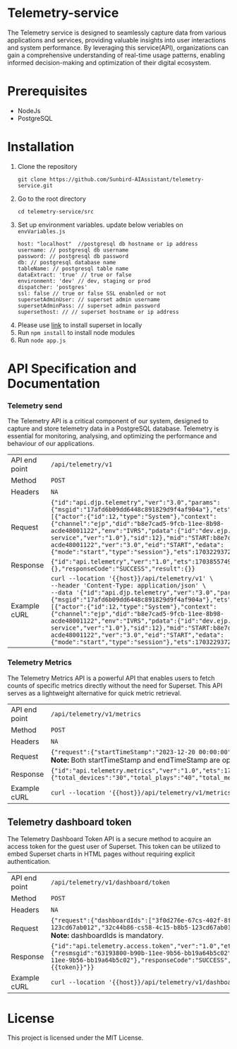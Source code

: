 # Telemetry-service

The Telemetry service is designed to seamlessly capture data from various applications and services, providing valuable insights into user interactions and system performance. By leveraging this service(API), organizations can gain a comprehensive understanding of real-time usage patterns, enabling informed decision-making and optimization of their digital ecosystem.

# Prerequisites
*   NodeJs
*   PostgreSQL

# Installation
1. Clone the repository
   ```
   git clone https://github.com/Sunbird-AIAssistant/telemetry-service.git
   ```
2. Go to the root directory
   ```
   cd telemetry-service/src
   ```
3. Set up environment variables. update below veriables on `envVariables.js`  
   ```
   host: "localhost"  //postgresql db hostname or ip address 
   username: // postgresql db username
   password: // postgresql db password
   db: // postgresql database name
   tableName: // postgresql table name
   dataExtract: 'true' // true or false
   environment: 'dev' // dev, staging or prod
   dispatcher: 'postgres'
   ssl: false // true or false SSL enabnled or not
   supersetAdminUser: // superset admin username
   supersetAdminPass: // superset admin password
   supersethost: // // superset hostname or ip address  
   ```
4. Please use [link](https://superset.apache.org/docs/installation/installing-superset-using-docker-compose/) to install superset in locally
5. Run `npm install` to install node modules
6. Run `node app.js`

# API Specification and Documentation

### Telemetry send
The Telemetry API is a critical component of our system, designed to capture and store telemetry data in a PostgreSQL database. Telemetry is essential for monitoring, analysing, and optimizing the performance and behaviour of our applications.

|                |                          |
| --------       | -------                  |
| API end point  |  `/api/telemetry/v1`     |
| Method         | `POST`                   |
| Headers        | `NA`                     |
| Request        | `{"id":"api.djp.telemetry","ver":"3.0","params":{"msgid":"17afd6b09dd6448c891829d9f4af904a"},"ets":1703229372363,"events":[{"actor":{"id":12,"type":"System"},"context":{"channel":"ejp","did":"b8e7cad5-9fcb-11ee-8b98-acde48001122","env":"IVRS","pdata":{"id":"dev.ejp.ivrs","pid":"ivrs-service","ver":"1.0"},"sid":12},"mid":"START:b8e7cad5-9fcb-11ee-8b98-acde48001122","ver":"3.0","eid":"START","edata":{"mode":"start","type":"session"},"ets":1703229372363}]}`  |
| Response       | `{"id":"api.telemetry","ver":"1.0","ets":1703855749239,"params":{},"responseCode":"SUCCESS","result":{}}`    |
| Example cURL   | `curl --location '{{host}}/api/telemetry/v1' \ ` <br> `--header 'Content-Type: application/json' \ `<br> `--data '{"id":"api.djp.telemetry","ver":"3.0","params":{"msgid":"17afd6b09dd6448c891829d9f4af904a"},"ets":1703229372363,"events":[{"actor":{"id":12,"type":"System"},"context":{"channel":"ejp","did":"b8e7cad5-9fcb-11ee-8b98-acde48001122","env":"IVRS","pdata":{"id":"dev.ejp.ivrs","pid":"ivrs-service","ver":"1.0"},"sid":12},"mid":"START:b8e7cad5-9fcb-11ee-8b98-acde48001122","ver":"3.0","eid":"START","edata":{"mode":"start","type":"session"},"ets":1703229372363}]}'`                     |

### Telemetry Metrics
The Telemetry Metrics API is a powerful API that enables users to fetch counts of specific metrics directly without the need for Superset. This API serves as a lightweight alternative for quick metric retrieval.

|                |                          |
| --------       | -------                  |
| API end point  |  `/api/telemetry/v1/metrics`     |
| Method         | `POST`                   |
| Headers        | `NA`                     |
| Request        | `{"request":{"startTimeStamp":"2023-12-20 00:00:00","endTimeStamp":"2023-12-23 00:00:00"}}` <br> **Note:** Both startTimeStamp and endTimeStamp are optional.  |
| Response       | `{"id":"api.telemetry.metrics","ver":"1.0","ets":1703855265432,"params":{"resmsgid":"41f3d180-a64b-11ee-8050-83d462d95035","msgid":"41f3d181-a64b-11ee-8050-83d462d95035"},"responseCode":"SUCCESS","result":{"total_devices":"30","total_plays":"40","total_messages_from_activity_service":"20","total_messages_from_teacher_sakhi_service":"16","total_messages_from_parent_sakhi_service":"29","total_ivrs_calls":"50"}}`    |
| Example cURL   | `curl --location '{{host}}/api/telemetry/v1/metrics' \ --data ''`                     |

## Telemetry dashboard token
The Telemetry Dashboard Token API is a secure method to acquire an access token for the guest user of Superset. This token can be utilized to embed Superset charts in HTML pages without requiring explicit authentication.

|                |                          |
| --------       | -------                  |
| API end point  |  `/api/telemetry/v1/dashboard/token`     |
| Method         | `POST`                   |
| Headers        | `NA`                     |
| Request        | `{"request":{"dashboardIds":["3f0d276e-67cs-402f-8f9e-123cd67ab012","32c44b86-cs58-4c15-b8b5-123cd67ab012"]}}` <br> **Note:**  dashboardIds is mandatory.  |
| Response       | `{"id":"api.telemetry.access.token","ver":"1.0","ets":1705916905344,"params":{"resmsgid":"63193800-b90b-11ee-9b56-bb19a64b5c02","msgid":"63193801-b90b-11ee-9b56-bb19a64b5c02"},"responseCode":"SUCCESS","result":{"token":"{{token}}"}}`    |
| Example cURL   | `curl --location '{{host}}/api/telemetry/v1/dashboard/token' \ --data ''`                     |


# License
This project is licensed under the MIT License.

   
   


